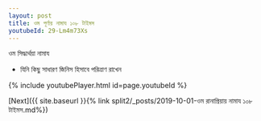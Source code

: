 ```yaml
---
layout: post
title: ওম পূর্ণায় নামায ১০৮ টাইমস
youtubeId: 29-Lm4m73Xs
---
```

 
 
 ওম সিদ্ধার্থয়া নামায  
 
 -  যিনি কিছু সাধারণ জিনিস হিসাবে পরিত্রাণ রাখেন 
 
  
 
  
 
 
 
 
 
 


{% include youtubePlayer.html id=page.youtubeId %}
 
[Next]({{ site.baseurl }}{% link  split2/_posts/2019-10-01-ওম রানাপ্রিয়ায় নামায ১০৮ টাইমস.md%})
 
